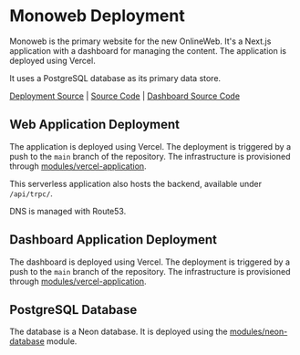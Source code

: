 # Monoweb Deployment

Monoweb is the primary website for the new OnlineWeb. It's a Next.js application with a dashboard for managing the
content. The application is deployed using Vercel.

It uses a PostgreSQL database as its primary data store.

[Deployment Source](/infra/web/web.tf) | [Source Code](/apps/web) | [Dashboard Source Code](/apps/dashboard)

## Web Application Deployment

The application is deployed using Vercel. The deployment is triggered by a push to the `main` branch of the repository.
The infrastructure is provisioned through [modules/vercel-application](/infra/modules/vercel-application/README.md).

This serverless application also hosts the backend, available under `/api/trpc/`.

DNS is managed with Route53.

## Dashboard Application Deployment

The dashboard is deployed using Vercel. The deployment is triggered by a push to the `main` branch of the repository.
The infrastructure is provisioned through [modules/vercel-application](/infra/modules/vercel-application/README.md).

## PostgreSQL Database

The database is a Neon database. It is deployed using the [modules/neon-database](/infra/modules/neon-project/README.md) module.
